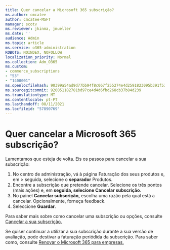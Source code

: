 ```yaml
---
title: Quer cancelar a Microsoft 365 subscrição?
ms.author: cmcatee
author: cmcatee-MSFT
manager: scotv
ms.reviewer: jkinma, jmueller
ms.date: ''
audience: Admin
ms.topic: article
ms.service: o365-administration
ROBOTS: NOINDEX, NOFOLLOW
localization_priority: Normal
ms.collection: Adm_O365
ms.custom:
- commerce_subscriptions
- "53"
- "1400001"
ms.openlocfilehash: 90399a54ad9d77bb94f8c067f255274e4d2591823095b391f53ddf7514d338a6
ms.sourcegitcommit: 920051182781bd97ce4d4d6fbd268cb37b84d239
ms.translationtype: MT
ms.contentlocale: pt-PT
ms.lasthandoff: 08/11/2021
ms.locfileid: "57890769"
---
```

# <a name="canceling-your-microsoft-365-subscription"></a>Quer cancelar a Microsoft 365 subscrição?

Lamentamos que esteja de volta. Eis os passos para cancelar a sua subscrição:

1. No centro de administração, vá à página Faturação dos seus produtos e, em  >  **[](https://go.microsoft.com/fwlink/p/?linkid=842054)** seguida, selecione o **separador** Produtos.
2. Encontre a subscrição que pretende cancelar. Selecione os três pontos (mais ações) e, em **seguida, selecione Cancelar subscrição**.
3. No painel **Cancelar subscrição,** escolha uma razão pela qual está a cancelar. Opcionalmente, forneça feedback.
4. Seleccione **Guardar**.

Para saber mais sobre como cancelar uma subscrição ou opções, consulte [Cancelar a sua subscrição.](https://docs.microsoft.com/microsoft-365/commerce/subscriptions/cancel-your-subscription)

Se quiser continuar a utilizar a sua subscrição durante a sua versão de avaliação, pode destivar a faturação periódida da subscrição. Para saber como, consulte [Renovar o Microsoft 365 para empresas.](https://docs.microsoft.com/microsoft-365/commerce/subscriptions/renew-your-subscription)